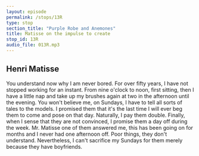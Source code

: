 ```yaml
---
layout: episode
permalink: /stops/13R
type: stop
section_title: "Purple Robe and Anemones"
title: Matisse on the impulse to create
stop_id: 13R
audio_file: 013R.mp3
---
```


## Henri Matisse

You understand now why I am never bored.  For over fifty years, I have not stopped working for an instant.  From nine o'clock to noon, first sitting, then I have a little nap and take up my brushes again at two in the afternoon until the evening.  You won't believe me, on Sundays, I have to tell all sorts of tales to the models.  I promised them that it's the last time I will ever beg them to come and pose on that day.  Naturally, I pay them double.  Finally, when I sense that they are not convinced, I promise them a day off during the week.  Mr. Matisse one of them answered me, this has been going on for months and I never had one afternoon off.  Poor things, they don't understand.  Nevertheless, I can't sacrifice my Sundays for them merely because they have boyfriends.
